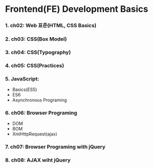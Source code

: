 # Frontend(FE) Development Basics

### 1. ch02: Web 표준(HTML, CSS Basics)
### 2. ch03: CSS(Box Model)
### 3. ch04: CSS(Typography)
### 4. ch05: CSS(Practices)
### 5. JavaScript:
-	Basics(ES5)
- ES6
- Asynchronous Programing

### 6. ch06: Browser Programing
-	DOM
- BOM
- XmlHttpRequest(ajax)

### 7. ch07: Browser Programing with jQuery
### 8. ch08: AJAX wiht jQuery